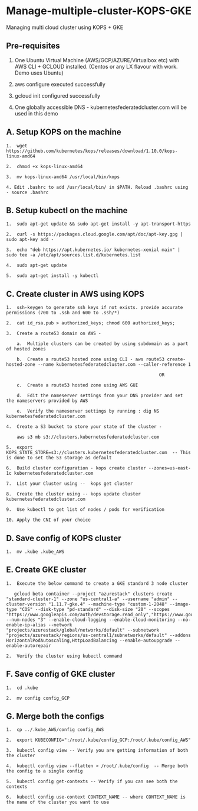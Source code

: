 # Manage-multiple-cluster-KOPS-GKE
Managing multi cloud cluster using KOPS + GKE 

##  Pre-requisites 

1.  One Ubuntu Virtual Machine (AWS/GCP/AZURE/Virtualbox etc) with AWS CLI + GCLOUD installed. 
    (Centos or any LX flavour with work. Demo uses Ubuntu)

2.  aws configure executed successfully 

3.  gcloud init configured successfully 

4.  One globally accessible DNS - kubernetesfederatedcluster.com will be used in this demo

##  A.  Setup KOPS on the machine 

    1.  wget https://github.com/kubernetes/kops/releases/download/1.10.0/kops-linux-amd64
    
    2.  chmod +x kops-linux-amd64

    3.  mv kops-linux-amd64 /usr/local/bin/kops

    4. Edit .bashrc to add /usr/local/bin/ in $PATH. Reload .bashrc using - source .bashrc
    
##  B.  Setup kubectl on the machine

    1.  sudo apt-get update && sudo apt-get install -y apt-transport-https

    2.  curl -s https://packages.cloud.google.com/apt/doc/apt-key.gpg | sudo apt-key add -

    3.  echo "deb https://apt.kubernetes.io/ kubernetes-xenial main" | sudo tee -a /etc/apt/sources.list.d/kubernetes.list

    4.  sudo apt-get update

    5.  sudo apt-get install -y kubectl

##  C.  Create cluster in AWS using KOPS

    1.  ssh-keygen to generate ssh keys if not exists. provide accurate permissions (700 to .ssh and 600 to .ssh/*)
    
    2.  cat id_rsa.pub > authorized_keys; chmod 600 authorized_keys;
    
    3.  Create a route53 domain on AWS -
    
        a.  Multiple clusters can be created by using subdomain as a part of hosted zones
        
        b.  Create a route53 hosted zone using CLI - aws route53 create-hosted-zone --name kubernetesfederatedcluster.com --caller-reference 1
        
                                                              OR
                                                              
        c.  Create a route53 hosted zone using AWS GUI
        
        d.  Edit the nameserver settings from your DNS provider and set the nameservers provided by AWS 
        
        e.  Verify the nameserver settings by running : dig NS kubernetesfederatedcluster.com
        
    4.  Create a S3 bucket to store your state of the cluster - 
    
        aws s3 mb s3://clusters.kubernetesfederatedcluster.com 
        
    5.  export KOPS_STATE_STORE=s3://clusters.kubernetesfederatedcluster.com  -- This is done to set the S3 storage as default 
    
    6.  Build cluster configuration - kops create cluster --zones=us-east-1c kubernetesfederatedcluster.com
    
    7.  List your Cluster using --  kops get cluster
    
    8.  Create the cluster using -- kops update cluster kubernetesfederatedcluster.com
    
    9.  Use kubectl to get list of nodes / pods for verification 
    
    10. Apply the CNI of your choice
    
##  D.  Save config of KOPS cluster

    1.  mv .kube .kube_AWS
    
##  E.  Create GKE cluster

    1.  Execute the below command to create a GKE standard 3 node cluster 
    
       gcloud beta container --project "azurestack" clusters create "standard-cluster-1" --zone "us-central1-a" --username "admin" --cluster-version "1.11.7-gke.4" --machine-type "custom-1-2048" --image-type "COS" --disk-type "pd-standard" --disk-size "20" --scopes "https://www.googleapis.com/auth/devstorage.read_only","https://www.googleapis.com/auth/logging.write","https://www.googleapis.com/auth/monitoring","https://www.googleapis.com/auth/servicecontrol","https://www.googleapis.com/auth/service.management.readonly","https://www.googleapis.com/auth/trace.append" --num-nodes "3" --enable-cloud-logging --enable-cloud-monitoring --no-enable-ip-alias --network "projects/azurestack/global/networks/default" --subnetwork "projects/azurestack/regions/us-central1/subnetworks/default" --addons HorizontalPodAutoscaling,HttpLoadBalancing --enable-autoupgrade --enable-autorepair
       
    2.  Verify the cluster using kubectl command 
    
##  F.  Save config of GKE cluster

    1.  cd .kube 
    
    2.  mv config config_GCP
    
##  G.  Merge both the configs
    
    1.  cp ../.kube_AWS/config config_AWS 
    
    2.  export KUBECONFIG=":/root/.kube/config_GCP:/root/.kube/config_AWS"
    
    3.  kubectl config view -- Verify you are getting information of both the cluster 
    
    4.  kubectl config view --flatten > /root/.kube/config  -- Merge both the config to a single config 
    
    5.  kubectl config get-contexts -- Verify if you can see both the contexts 
    
    6.  kubectl config use-context CONTEXT_NAME -- where CONTEXT_NAME is the name of the cluster you want to use






    
